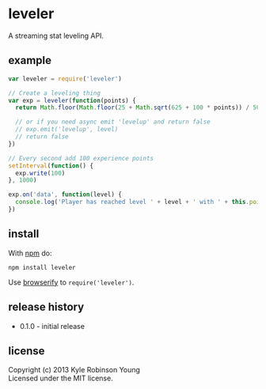 # leveler

A streaming stat leveling API.

## example

```js
var leveler = require('leveler')

// Create a leveling thing
var exp = leveler(function(points) {
  return Math.floor(Math.floor(25 + Math.sqrt(625 + 100 * points)) / 50)

  // or if you need async emit 'levelup' and return false
  // exp.emit('levelup', level)
  // return false
})

// Every second add 100 experience points
setInterval(function() {
  exp.write(100)
}, 1000)

exp.on('data', function(level) {
  console.log('Player has reached level ' + level + ' with ' + this.points + ' exp!')
})
```

## install

With [npm](https://npmjs.org) do:

```
npm install leveler
```

Use [browserify](http://browserify.org) to `require('leveler')`.

## release history
* 0.1.0 - initial release

## license
Copyright (c) 2013 Kyle Robinson Young<br/>
Licensed under the MIT license.
